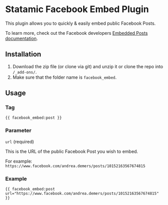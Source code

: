 # Statamic Facebook Embed Plugin

This plugin allows you to quickly & easily embed public Facebook Posts.

To learn more, check out the Facebook developers [Embedded Posts documentation](https://developers.facebook.com/docs/plugins/embedded-posts/).

## Installation

1. Download the zip file (or clone via git) and unzip it or clone the repo into `/_add-ons/`.
2. Make sure that the folder name is `facebook_embed`.

## Usage

### Tag
    
    {{ facebook_embed:post }}

### Parameter

`url` (required)

This is the URL of the public Facebook Post you wish to embed.

For example: `https://www.facebook.com/andrea.demers/posts/10152163567674815`

### Example

    {{ facebook_embed:post url="https://www.facebook.com/andrea.demers/posts/10152163567674815" }}
